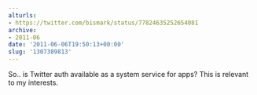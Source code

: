 ```yaml
---
alturls:
- https://twitter.com/bismark/status/77824635252654081
archive:
- 2011-06
date: '2011-06-06T19:50:13+00:00'
slug: '1307389813'
---
```


So.. is Twitter auth available as a system service for apps? This is relevant to my interests.

